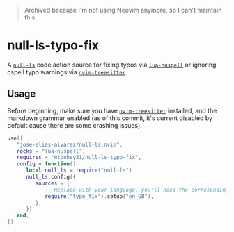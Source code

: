 > Archived because I'm not using Neovim anymore, so I can't maintain this.

<!-- cspell:ignore nuspell nvim treesitter -->

# null-ls-typo-fix

A [`null-ls`](https://github.com/jose-elias-alvarez/null-ls.nvim) code action source for fixing typos via [`lua-nuspell`](https://github.com/f3fora/lua-nuspell) or ignoring cspell typo warnings via [`nvim-treesitter`](https://github.com/nvim-treesitter/nvim-treesitter).

## Usage

Before beginning, make sure you have [`nvim-treesitter`](https://github.com/nvim-treesitter/nvim-treesitter) installed, and the markdown grammar enabled (as of this commit, it's current disabled by default cause there are some crashing issues).

```lua
use({
   "jose-elias-alvarez/null-ls.nvim",
   rocks = "lua-nuspell",
   requires = "mtoohey31/null-ls-typo-fix",
   config = function()
      local null_ls = require("null-ls")
      null_ls.config({
         sources = {
            -- Replace with your language, you'll need the corresonding dictionary installed
            require("typo_fix").setup("en_GB"),
         },
      })
   end,
})
```
